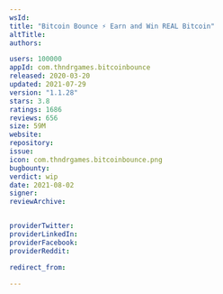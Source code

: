 ```yaml
---
wsId: 
title: "Bitcoin Bounce ⚡ Earn and Win REAL Bitcoin"
altTitle: 
authors:

users: 100000
appId: com.thndrgames.bitcoinbounce
released: 2020-03-20
updated: 2021-07-29
version: "1.1.28"
stars: 3.8
ratings: 1686
reviews: 656
size: 59M
website: 
repository: 
issue: 
icon: com.thndrgames.bitcoinbounce.png
bugbounty: 
verdict: wip
date: 2021-08-02
signer: 
reviewArchive:


providerTwitter: 
providerLinkedIn: 
providerFacebook: 
providerReddit: 

redirect_from:

---
```



